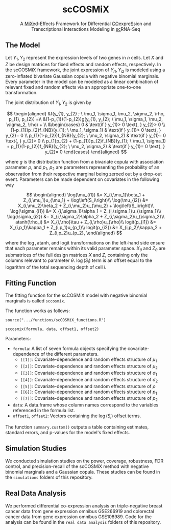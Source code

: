 <h1 align="center" style="font-weight: bold;">scCOSMiX</h1>

<p align="center">
  <align="center">A <ins>MiX</ins>ed-Effects Framework for Differential <ins>CO</ins>expre<ins>S</ins>sion and Transcriptional Interactions Modeling in <ins>sc</ins>RNA-Seq
</p>

## The Model

Let $Y_1, Y_2$ represent the expression levels of two genes in $n$ cells. Let $X$ and $Z$ be design matrices for fixed effects and random effects, respectively. In the scCOSMiX framework, the joint expression of $Y_{i1}, Y_{i2}$ is modeled using a zero-inflated bivariate Gaussian copula with negative binomial marginals. Every parameter in the model can be modeled as a linear combination of relevant fixed and random effects via an appropriate one-to-one transformation.

The joint distribution of $Y_1, Y_2$ is given by 

$$
\begin{aligned}
&f(y_{1}, y_{2} ; \  \mu_1, \sigma_1, \mu_2, \sigma_2, \rho, p_{1}, p_{2}) =\\
&(1-p_{1})(1-p_{2})g(y_{1}, y_{2}; \  \mu_1, \sigma_1, \mu_2, \sigma_2, \rho) + \\
&\begin{cases} 
    0 & \text{if } y_{1}> 0 \text{, } y_{2}> 0 \\
    (1-p_{1})p_{2}f_{NB}(y_{1}; \ \mu_1, \sigma_1)  & \text{if } y_{1}> 0 \text{, } y_{2}= 0 \\
     p_{1}(1-p_{2})f_{NB}(y_{2}; \ \mu_2, \sigma_2) & \text{if } y_{1}= 0 \text{, } y_{2}> 0 \\
     p_{1}p_{2} + (1-p_{1})p_{2}f_{NB}(y_{1}; \ \mu_1, \sigma_1) + p_{1}(1-p_{2})f_{NB}(y_{2}; \ \mu_2, \sigma_2) & \text{if } y_{1}= 0 \text{, } y_{2}=  0   
  \end{cases}
  \end{aligned}
$$

where $g$ is the distribution function from a bivariate copula with association parameter $\rho$, and $p_1$, $p_2$ are parameters representing the probability of an observation from their respective marginal being zeroed out by a drop-out event. Parameters can be made dependent on covariates in the following way 

$$
\begin{aligned}
\log(\mu_{i1}) &= X_{i,\mu_1}\beta_1 + Z_{i,\mu_1}u_{\mu_1} + \log\left(S_i\right)\\
\log(\mu_{i2}) &= X_{i,\mu_2}\beta_2 + Z_{i,\mu_2}u_{\mu_2} + \log\left(S_i\right)\\
\log(\sigma_{i1}) &= X_{i,\sigma_1}\alpha_1 + Z_{i,\sigma_1}u_{\sigma_1}\\
\log(\sigma_{i2}) &= X_{i,\sigma_2}\alpha_2 + Z_{i,\sigma_2}u_{\sigma_2}\\
atanh(\rho_i) &= X_{i,\rho}\tau + Z_{i,\rho}u_{\rho}\\
logit(p_{i1}) &= X_{i,p_1}\kappa_1 + Z_{i,p_1}u_{p_1}\\
logit(p_{i2}) &= X_{i,p_2}\kappa_2 + Z_{i,p_2}u_{p_2},
\end{aligned}
$$

where the $\log, \text{atanh},$ and $\text{logit}$ transformations on the left-hand side ensure that each parameter remains within its valid parameter space. $X_{\theta}$ and $Z_{\theta}$ are submatrices of the full design matrices $X$ and $Z$, containing only the columns relevant to parameter $\theta$. $\log(S_i)$ term is an offset equal to the logarithm of the total sequencing depth of cell $i$.


## Fitting Function

The fitting function for the scCOSMiX model with negative binomial marginals is called `sccosmix`. 

The function works as follows:

```{r}
source(".../functions/scCOSMiX_functions.R")

sccosmix(formula, data, offset1, offset2)
```
Parameters:
* `formula`: A list of seven formula objects specifying the covariate-dependence of the different parameters.
  * `[[1]]`: Covariate-dependence and random effects structure of $\mu_1$
  * `[[2]]`: Covariate-dependence and random effects structure of $\mu_2$
  * `[[3]]`: Covariate-dependence and random effects structure of $\sigma_1$
  * `[[4]]`: Covariate-dependence and random effects structure of $\sigma_2$
  * `[[5]]`: Covariate-dependence and random effects structure of $\rho$
  * `[[6]]`: Covariate-dependence and random effects structure of $p_1$
  * `[[7]]`: Covariate-dependence and random effects structure of $p_2$
* `data`: A data.frame whose column names correspond to the variables referenced in the formula list.
* `offset1`, `offset2`: Vectors containing the $\log(S_i)$ offset terms.



The function `summary.custom()` outputs a table containing estimates, standard errors, and p-values for the model's fixed effects.

## Simulation Studies

We conducted simulation studies on the power, coverage, robustness, FDR control, and precision-recall of the scCOSMiX method with negative binomial marginals and a Gaussian copula. These studies can be found in the `simulations` folders of this repository.

## Real Data Analysis

We performed differential co-expression analysis on triple-negative breast cancer data from gene expression omnibus GSE266919 and colorectal cancer data from gene expression omnibus GSE108989. Code for the analysis can be found in the `real data analysis` folders of this repository.





